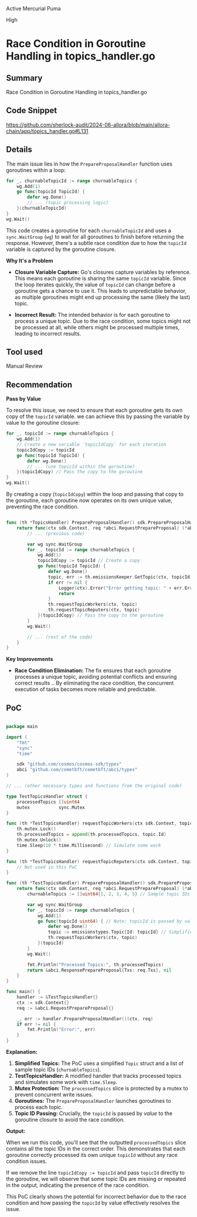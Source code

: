 Active Mercurial Puma

High

# Race Condition in Goroutine Handling in topics_handler.go

## Summary

Race Condition in Goroutine Handling in topics_handler.go

## Code Snippet

https://github.com/sherlock-audit/2024-06-allora/blob/main/allora-chain/app/topics_handler.go#L131


## Details

The main issue lies in how the `PrepareProposalHandler` function uses goroutines within a loop:


```Go
for _, churnableTopicId := range churnableTopics {
    wg.Add(1)
    go func(topicId TopicId) {
        defer wg.Done()
        // ... (topic processing logic)
    }(churnableTopicId)
}
wg.Wait()
```

This code creates a goroutine for each `churnableTopicId` and uses a `sync.WaitGroup` (`wg`) to wait for all goroutines to finish before returning the response. However, there's a subtle race condition due to how the `topicId` variable is captured by the goroutine closure.

**Why It's a Problem**

- **Closure Variable Capture:** Go's closures capture variables by reference. This means each goroutine is sharing the same `topicId` variable. Since the loop iterates quickly, the value of `topicId` can change before a goroutine gets a chance to use it. This leads to unpredictable behavior, as multiple goroutines might end up processing the same (likely the last) topic.
    
- **Incorrect Result:** The intended behavior is for each goroutine to process a unique topic. Due to the race condition, some topics might not be processed at all, while others might be processed multiple times, leading to incorrect results.

## Tool used

Manual Review

## Recommendation

**Pass by Value**

To resolve this issue, we need to ensure that each goroutine gets its own copy of the `topicId` variable. we can achieve this by passing the variable by value to the goroutine closure:


```Go
for _, topicId := range churnableTopics {
    wg.Add(1)
    // Create a new variable `topicIdCopy` for each iteration
    topicIdCopy := topicId 
    go func(topicId TopicId) { 
        defer wg.Done()
        // ... (use topicId within the goroutine)
    }(topicIdCopy) // Pass the copy to the goroutine
}
wg.Wait()
```

By creating a copy (`topicIdCopy`) within the loop and passing that copy to the goroutine, each goroutine now operates on its own unique value, preventing the race condition.



```Go

func (th *TopicsHandler) PrepareProposalHandler() sdk.PrepareProposalHandler {
    return func(ctx sdk.Context, req *abci.RequestPrepareProposal) (*abci.ResponsePrepareProposal, error) {
        // ... (previous code)

        var wg sync.WaitGroup
        for _, topicId := range churnableTopics {
            wg.Add(1)
            topicIdCopy := topicId // Create a copy
            go func(topicId TopicId) {
                defer wg.Done()
                topic, err := th.emissionsKeeper.GetTopic(ctx, topicId)
                if err != nil {
                    Logger(ctx).Error("Error getting topic: " + err.Error())
                    return
                }
                th.requestTopicWorkers(ctx, topic)
                th.requestTopicReputers(ctx, topic)
            }(topicIdCopy) // Pass the copy to the goroutine
        }
        wg.Wait()

        // ... (rest of the code)
    }
}
```

**Key Improvements**

- **Race Condition Elimination:** The fix ensures that each goroutine processes a unique topic, avoiding potential conflicts and ensuring correct results .. By eliminating the race condition, the concurrent execution of tasks becomes more reliable and predictable.



## PoC 


```Go

package main

import (
    "fmt"
    "sync"
    "time"

    sdk "github.com/cosmos/cosmos-sdk/types"
    abci "github.com/cometbft/cometbft/abci/types"
)

// ... (other necessary types and functions from the original code)

type TestTopicsHandler struct {
    processedTopics []uint64
    mutex           sync.Mutex
}

func (th *TestTopicsHandler) requestTopicWorkers(ctx sdk.Context, topic emissionstypes.Topic) {
    th.mutex.Lock()
    th.processedTopics = append(th.processedTopics, topic.Id)
    th.mutex.Unlock()
    time.Sleep(10 * time.Millisecond) // Simulate some work
}

func (th *TestTopicsHandler) requestTopicReputers(ctx sdk.Context, topic emissionstypes.Topic) {
    // Not used in this PoC
}

func (th *TestTopicsHandler) PrepareProposalHandler() sdk.PrepareProposalHandler {
    return func(ctx sdk.Context, req *abci.RequestPrepareProposal) (*abci.ResponsePrepareProposal, error) {
        churnableTopics := []uint64{1, 2, 3, 4, 5} // Sample topic IDs

        var wg sync.WaitGroup
        for _, topicId := range churnableTopics {
            wg.Add(1)
            go func(topicId uint64) { // Note: topicId is passed by value
                defer wg.Done()
                topic := emissionstypes.Topic{Id: topicId} // Simplified topic
                th.requestTopicWorkers(ctx, topic)
            }(topicId)
        }
        wg.Wait()

        fmt.Println("Processed Topics:", th.processedTopics)
        return &abci.ResponsePrepareProposal{Txs: req.Txs}, nil
    }
}

func main() {
    handler := &TestTopicsHandler{}
    ctx := sdk.Context{}
    req := &abci.RequestPrepareProposal{}

    _, err := handler.PrepareProposalHandler()(ctx, req)
    if err != nil {
        fmt.Println("Error:", err)
    }
}
```

**Explanation:**

1. **Simplified Topics:** The PoC uses a simplified `Topic` struct and a list of sample topic IDs (`churnableTopics`).
2. **TestTopicsHandler:** A modified handler that tracks processed topics and simulates some work with `time.Sleep`.
3. **Mutex Protection:** The `processedTopics` slice is protected by a mutex to prevent concurrent write issues.
4. **Goroutines:** The `PrepareProposalHandler` launches goroutines to process each topic.
5. **Topic ID Passing:** Crucially, the `topicId` is passed by _value_ to the goroutine closure to avoid the race condition.

**Output:**

When we run this code, you'll see that the outputted `processedTopics` slice contains all the topic IDs in the correct order. This demonstrates that each goroutine correctly processed its own unique `topicId` without any race condition issues.

If we remove the line `topicIdCopy := topicId` and pass `topicId` directly to the goroutine, we will observe that some topic IDs are missing or repeated in the output, indicating the presence of the race condition.

This PoC clearly shows the potential for incorrect behavior due to the race condition and how passing the `topicId` by value effectively resolves the issue.